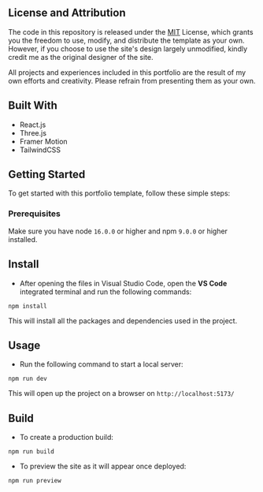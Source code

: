 ## License and Attribution

The code in this repository is released under the [MIT](https://github.com/shaqdeff/Portfolio-Template/blob/90213d4887074d1d29434f706afad3d12fa33f5f/MIT.md) License, which grants you the freedom to use, modify, and distribute the template as your own. However, if you choose to use the site's design largely unmodified, kindly credit me as the original designer of the site.

All projects and experiences included in this portfolio are the result of my own efforts and creativity. Please refrain from presenting them as your own.

## Built With

- React.js
- Three.js
- Framer Motion
- TailwindCSS

## Getting Started

To get started with this portfolio template, follow these simple steps:

### Prerequisites

Make sure you have node `16.0.0` or higher and npm `9.0.0` or higher installed.

## Install

- After opening the files in Visual Studio Code, open the **VS Code** integrated terminal and run the following commands:

```
npm install
```

This will install all the packages and dependencies used in the project.

## Usage

- Run the following command to start a local server:

```
npm run dev
```

This will open up the project on a browser on `http://localhost:5173/`

## Build

- To create a production build:

```
npm run build
```

- To preview the site as it will appear once deployed:

```
npm run preview
```

